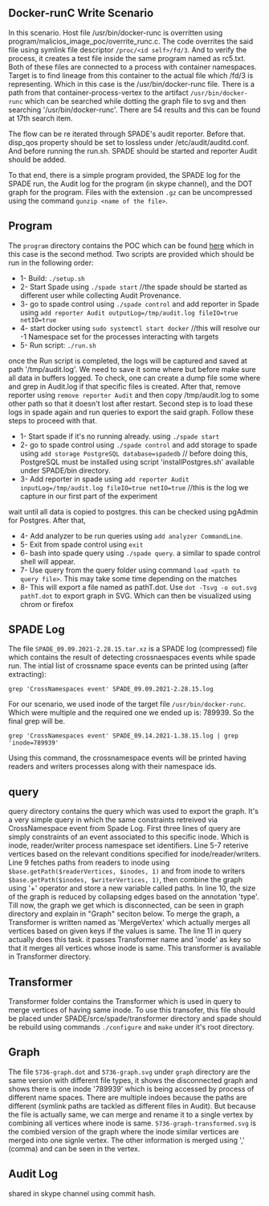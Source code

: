 ## Docker-runC Write Scenario ##

In this scenario. Host file /usr/bin/docker-runc is overritten using program/malicios_image_poc/overrite_runc.c. The code overrites the said file using symlink file descriptor `/proc/<id self>/fd/3`. And to verify the process, it creates a test file inside the same program named as rc5.txt. Both of these files are connected to a process with container namespaces. Target is to find lineage from this container to the actual file which /fd/3 is representing. Which in this case is the /usr/bin/docker-runc file. There is a path from that container-process-vertex to the artifact `/usr/bin/docker-runc` which can be searched while dotting the graph file to svg and then searching '/usr/bin/docker-runc'. There are 54 results and this can be found at 17th search item. 

The flow can be re iterated through SPADE's audit reporter. Before that. disp_qos property should be set to lossless under /etc/audit/auditd.conf. And before running the run.sh. SPADE should be started and reporter Audit should be added. 

To that end, there is a simple program provided, the SPADE log for the SPADE run, the Audit log for the program (in skype channel), and the DOT graph for the program. Files with the extension `.gz` can be uncompressed using the command `gunzip <name of the file>`.

## Program ##

The `program` directory contains the POC which can be found [here](https://github.com/twistlock/RunC-CVE-2019-5736) which in this case is the second method. Two scripts are provided which should be run in the following order:

* 1- Build: `./setup.sh`
* 2- Start Spade using `./spade start` //the spade should be started as different user while collecting Audit Provenance.
* 3- go to spade control using `./spade control` and add reporter in Spade using `add reporter Audit outputLog=/tmp/audit.log fileIO=true netIO=true`
* 4- start docker using `sudo systemctl start docker` //this will resolve our -1 Namespace set for the processes interacting with targets
* 5- Run script: `./run.sh`

once the Run script is completed, the logs will be captured and saved at path '/tmp/audit.log'. We need to save it some where but before make sure all data in buffers logged. To check, one can create a dump file some where and grep in Audit.log if that specific files is created. After that, remove reporter using `remove reporter Audit` and then copy /tmp/audit.log to some other path so that it doesn't lost after restart. Second step is to load these logs in spade again and run queries to export the said graph. Follow these steps to proceed with that.

* 1- Start spade if it's no running already. using `./spade start` 
* 2- go to spade control using `./spade control` and add storage to spade using `add storage PostgreSQL database=spadedb` // before doing this, PostgreSQL must be installed using script 'installPostgres.sh' available under SPADE/bin directory. 
* 3- Add reporter in spade using `add reporter Audit inputLog=/tmp/audit.log fileIO=true netIO=true` //this is the log we capture in our first part of the experiment

wait until all data is copied to postgres. this can be checked using pgAdmin for Postgres. After that, 

* 4- Add analyzer to be run queries using `add analyzer CommandLine`. 
* 5- Exit from spade control using `exit`
* 6- bash into spade query using `./spade query`. a similar to spade control shell will appear. 
* 7- Use query from the query folder using command `load <path to query file>`. This may take some time depending on the matches
* 8- This will export a file named as pathT.dot. Use `dot -Tsvg -o out.svg pathT.dot` to export graph in SVG. Which can then be visualized using chrom or firefox

## SPADE Log ##

The file `SPADE_09.09.2021-2.28.15.tar.xz` is a SPADE log (compressed) file which contains the result of detecting crossnaespaces events while spade run. The intial list of crossname space events can be printed using (after extracting):

`grep 'CrossNamespaces event' SPADE_09.09.2021-2.28.15.log`

For our scenario, we used inode of the target file `/usr/bin/docker-runc`. Which were multiple and the required one we ended up is: 789939. So the final grep will be. 

`grep 'CrossNamespaces event' SPADE_09.14.2021-1.38.15.log | grep 'inode=789939'`

Using this command, the crossnamespace events will be printed having readers and writers processes along with their namespace ids. 

## query ##
query directory contains the query which was used to export the graph. It's a very simple query in which the same constraints retreived via CrossNamespace event from Spade Log. First three lines of query are simply constraints of an event associated to this specific inode. Which is inode, reader/writer process namespace set identifiers. Line 5-7 reterive vertices based on the relevant conditions specified for inode/reader/writers. Line 9 fetches paths from readers to inode using `$base.getPath($readerVertices, $inodes, 1)` and from inode to writers ` $base.getPath($inodes, $writerVertices, 1)`, then combine the graph using '+' operator and store a new variable called paths. In line 10, the size of the graph is reduced by collapsing edges based on the annotation 'type'. Till now, the graph we get which is disconnected, can be seen in graph directory and explain in "Graph" seciton below. To merge the graph, a Transformer is written named as 'MergeVertex' which actually merges all vertices based on given keys if the values is same. The line 11 in query actually does this task. it passes Transformer name and 'inode' as key so that it merges all vertices whose inode is same. This transformer is available in Transformer directory.

## Transformer ##
Transformer folder contains the Transformer which is used in query to merge vertices of having same inode. To use this transofer, this file should be placed under SPADE/srce/spade/transformer directory and spade should be rebuild using commands `./configure` and `make` under it's root directory. 

## Graph ##

The file `5736-graph.dot` and `5736-graph.svg` under `graph` directory are the same version with different file types, it shows the disconnected graph and shows there is one inode '789939' which is being accessed by process of different name spaces. There are multiple indoes because the paths are different (symlink paths are tackled as different files in Audit). But because the file is actually same, we can merge and rename it to a single vertex by combining all vertices where inode is same.  `5736-graph-transformed.svg` is the combied version of the graph where the inode similar vertices are merged into one signle vertex. The other information is merged using ',' (comma) and can be seen in the vertex. 

## Audit Log ##

shared in skype channel using commit hash. 

